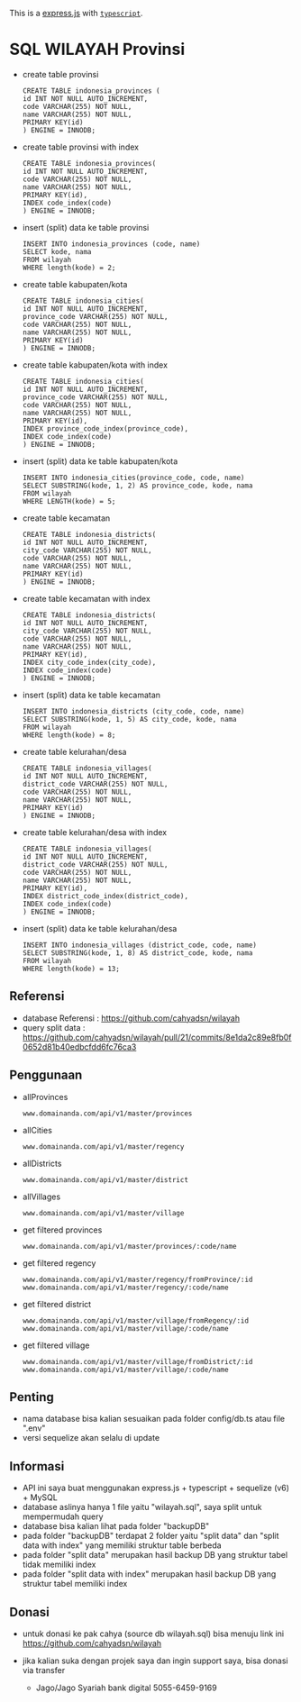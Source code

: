 This is a [express.js](https://expressjs.com/) with [`typescript`](https://www.typescriptlang.org/).

# SQL WILAYAH Provinsi

- create table provinsi

      CREATE TABLE indonesia_provinces (
      id INT NOT NULL AUTO_INCREMENT,
      code VARCHAR(255) NOT NULL,
      name VARCHAR(255) NOT NULL,
      PRIMARY KEY(id)
      ) ENGINE = INNODB;

- create table provinsi with index

      CREATE TABLE indonesia_provinces(
      id INT NOT NULL AUTO_INCREMENT,
      code VARCHAR(255) NOT NULL,
      name VARCHAR(255) NOT NULL,
      PRIMARY KEY(id),
      INDEX code_index(code)
      ) ENGINE = INNODB;

- insert (split) data ke table provinsi

      INSERT INTO indonesia_provinces (code, name)
      SELECT kode, nama
      FROM wilayah
      WHERE length(kode) = 2;

- create table kabupaten/kota

      CREATE TABLE indonesia_cities(
      id INT NOT NULL AUTO_INCREMENT,
      province_code VARCHAR(255) NOT NULL,
      code VARCHAR(255) NOT NULL,
      name VARCHAR(255) NOT NULL,
      PRIMARY KEY(id)
      ) ENGINE = INNODB;

- create table kabupaten/kota with index

      CREATE TABLE indonesia_cities(
      id INT NOT NULL AUTO_INCREMENT,
      province_code VARCHAR(255) NOT NULL,
      code VARCHAR(255) NOT NULL,
      name VARCHAR(255) NOT NULL,
      PRIMARY KEY(id),
      INDEX province_code_index(province_code),
      INDEX code_index(code)
      ) ENGINE = INNODB;

- insert (split) data ke table kabupaten/kota

      INSERT INTO indonesia_cities(province_code, code, name)
      SELECT SUBSTRING(kode, 1, 2) AS province_code, kode, nama
      FROM wilayah
      WHERE LENGTH(kode) = 5;

- create table kecamatan

      CREATE TABLE indonesia_districts(
      id INT NOT NULL AUTO_INCREMENT,
      city_code VARCHAR(255) NOT NULL,
      code VARCHAR(255) NOT NULL,
      name VARCHAR(255) NOT NULL,
      PRIMARY KEY(id)
      ) ENGINE = INNODB;

- create table kecamatan with index

      CREATE TABLE indonesia_districts(
      id INT NOT NULL AUTO_INCREMENT,
      city_code VARCHAR(255) NOT NULL,
      code VARCHAR(255) NOT NULL,
      name VARCHAR(255) NOT NULL,
      PRIMARY KEY(id),
      INDEX city_code_index(city_code),
      INDEX code_index(code)
      ) ENGINE = INNODB;

- insert (split) data ke table kecamatan

      INSERT INTO indonesia_districts (city_code, code, name)
      SELECT SUBSTRING(kode, 1, 5) AS city_code, kode, nama
      FROM wilayah
      WHERE length(kode) = 8;

- create table kelurahan/desa

      CREATE TABLE indonesia_villages(
      id INT NOT NULL AUTO_INCREMENT,
      district_code VARCHAR(255) NOT NULL,
      code VARCHAR(255) NOT NULL,
      name VARCHAR(255) NOT NULL,
      PRIMARY KEY(id)
      ) ENGINE = INNODB;

- create table kelurahan/desa with index

      CREATE TABLE indonesia_villages(
      id INT NOT NULL AUTO_INCREMENT,
      district_code VARCHAR(255) NOT NULL,
      code VARCHAR(255) NOT NULL,
      name VARCHAR(255) NOT NULL,
      PRIMARY KEY(id),
      INDEX district_code_index(district_code),
      INDEX code_index(code)
      ) ENGINE = INNODB;

- insert (split) data ke table kelurahan/desa

      INSERT INTO indonesia_villages (district_code, code, name)
      SELECT SUBSTRING(kode, 1, 8) AS district_code, kode, nama
      FROM wilayah
      WHERE length(kode) = 13;

## Referensi

- database Referensi : https://github.com/cahyadsn/wilayah
- query split data : https://github.com/cahyadsn/wilayah/pull/21/commits/8e1da2c89e8fb0f0652d81b40edbcfdd6fc76ca3

## Penggunaan

- allProvinces

      www.domainanda.com/api/v1/master/provinces

- allCities

      www.domainanda.com/api/v1/master/regency

- allDistricts

      www.domainanda.com/api/v1/master/district

- allVillages

      www.domainanda.com/api/v1/master/village

- get filtered provinces

      www.domainanda.com/api/v1/master/provinces/:code/name

- get filtered regency

      www.domainanda.com/api/v1/master/regency/fromProvince/:id
      www.domainanda.com/api/v1/master/regency/:code/name

- get filtered district

      www.domainanda.com/api/v1/master/village/fromRegency/:id
      www.domainanda.com/api/v1/master/village/:code/name

- get filtered village

      www.domainanda.com/api/v1/master/village/fromDistrict/:id
      www.domainanda.com/api/v1/master/village/:code/name

## Penting

- nama database bisa kalian sesuaikan pada folder config/db.ts atau file ".env"
- versi sequelize akan selalu di update

## Informasi

- API ini saya buat menggunakan express.js + typescript + sequelize (v6) + MySQL
- database aslinya hanya 1 file yaitu "wilayah.sql", saya split untuk mempermudah query
- database bisa kalian lihat pada folder "backupDB"
- pada folder "backupDB" terdapat 2 folder yaitu "split data" dan "split data with index" yang memiliki struktur table berbeda
- pada folder "split data" merupakan hasil backup DB yang struktur tabel tidak memiliki index
- pada folder "split data with index" merupakan hasil backup DB yang struktur tabel memiliki index

## Donasi

- untuk donasi ke pak cahya (source db wilayah.sql) bisa menuju link ini https://github.com/cahyadsn/wilayah

- jika kalian suka dengan projek saya dan ingin support saya, bisa donasi via transfer
  - Jago/Jago Syariah bank digital 5055-6459-9169
